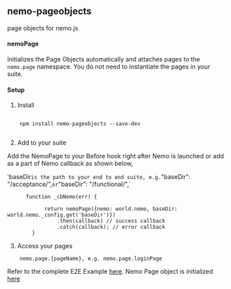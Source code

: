 ## nemo-pageobjects
  page objects for nemo.js


#### nemoPage
Initializes the Page Objects automatically and attaches pages to the `nemo.page` namespace. You do not need to instantiate the pages in your suite.


#### Setup

1. Install

```
    
    npm install nemo-pageobjects --save-dev
    
```

2. Add to your suite

Add the NemoPage to your Before hook right after Nemo is launched or add as a part of Nemo callback as shown below,

'baseDir` is the path to your end to end suite, e.g. `"baseDir": "/acceptance/",` or `"baseDir": "/functional/",`


```
      function _cbNemo(err) {

            return nemoPage({nemo: world.nemo, baseDir: world.nemo._config.get('baseDir')})
                .then(callback) // success callback
                .catch(callback); // error callback
        }

```

3. Access your pages

```
    nemo.page.{pageName}, e.g. nemo.page.loginPage
```

Refer to the complete E2E Example [here][1]. Nemo Page object is initialized [here][2]
 
[1]: https://github.paypal.com/kugajjar/nemo-cucumberjs-framework
[2]: https://github.paypal.com/kugajjar/nemo-cucumberjs-framework/blob/master/acceptance/helpers/world.js#L38-L40



